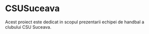 # CSUSuceava
Acest proiect este dedicat in scopul prezentarii echipei de handbal a clubului CSU Suceava.
